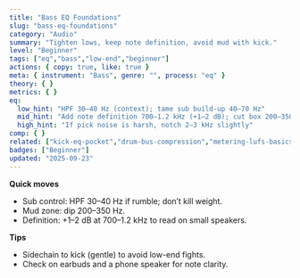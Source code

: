 ```yaml
---
title: "Bass EQ Foundations"
slug: "bass-eq-foundations"
category: "Audio"
summary: "Tighten lows, keep note definition, avoid mud with kick."
level: "Beginner"
tags: ["eq","bass","low-end","beginner"]
actions: { copy: true, like: true }
meta: { instrument: "Bass", genre: "", process: "eq" }
theory: { }
metrics: { }
eq:
  low_hint: "HPF 30–40 Hz (context); tame sub build-up 40–70 Hz"
  mid_hint: "Add note definition 700–1.2 kHz (+1–2 dB); cut box 200–350 Hz"
  high_hint: "If pick noise is harsh, notch 2–3 kHz slightly"
comp: { }
related: ["kick-eq-pocket","drum-bus-compression","metering-lufs-basics"]
badges: ["Beginner"]
updated: "2025-09-23"
---
```

**Quick moves**
- Sub control: HPF 30–40 Hz if rumble; don’t kill weight.
- Mud zone: dip 200–350 Hz.
- Definition: +1–2 dB at 700–1.2 kHz to read on small speakers.

**Tips**
- Sidechain to kick (gentle) to avoid low-end fights.
- Check on earbuds and a phone speaker for note clarity.
